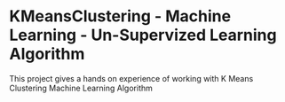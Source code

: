 # KMeansClustering - Machine Learning - Un-Supervized Learning Algorithm
This project gives a hands on experience of working with K Means Clustering Machine Learning Algorithm
